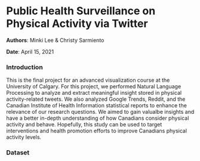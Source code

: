 # Public Health Surveillance on Physical Activity via Twitter
**Authors**: Minki Lee & Christy Sarmiento

**Date**: April 15, 2021

### Introduction

This is the final project for an advanced visualization course at the University of Calgary. For this project, we performed Natural Language Processing to analyze and extract meaningful insight stored in physical activity-related tweets. We also analyzed Google Trends, Reddit, and the Canadian Institute of Health Information statistical reports to enhance the relevance of our research questions. We aimed to gain valualbe insights and have a better in-depth understanding of how Canadians consider physical activity and behave. Hopefully, this study can be used to target interventions and health promotion efforts to improve Canadians physical activity levels.

### Dataset
